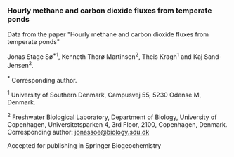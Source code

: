 ### Hourly methane and carbon dioxide fluxes from temperate ponds
Data from the paper "Hourly methane and carbon dioxide fluxes from temperate ponds"

Jonas Stage Sø<sup>*1</sup>, Kenneth Thorø Martinsen<sup>2</sup>, Theis Kragh<sup>1</sup> and Kaj Sand-Jensen<sup>2</sup>.

<sup>*</sup> Corresponding author.

<sup>1</sup> University of Southern Denmark, Campusvej 55, 5230 Odense M, Denmark.

<sup>2</sup> Freshwater Biological Laboratory, Department of Biology, University of Copenhagen, Universitetsparken 4, 3rd Floor, 2100, Copenhagen, Denmark.
Corresponding author: jonassoe@biology.sdu.dk



Accepted for publishing in Springer Biogeochemistry
